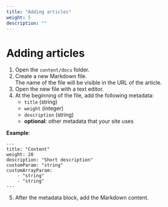 ```yaml
---
title: "Adding articles"
weight: 5
description: ""
---
```

# Adding articles
1. Open the `content/docs` folder.
2. Create a new Markdown file.  
The name of the file will be visible in the URL of the article.
3. Open the new file with a text editor.
4. At the beginning of the file, add the following metadata:
   - `title` (string)
   - `weight` (integer)
   - `description` (string)
   - **optional**: other metadata that your site uses

**Example**:  
```
---
title: "Content"
weight: 20
description: "Short description"
customParam: "string"
customArrayParam:
    - "string"
    - "string"
---
```
5. After the metadata block, add the Markdown content.
